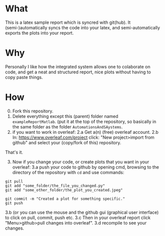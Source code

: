 # What
This is a latex sample report which is syncred with git(hub). It (semi-)automatically syncs the code into your latex, and semi-automatically exports the plots into your report.

# Why
Personally I like how the integrated system allows one to colaborate on code, and get a neat and structured report, nice plots without having to copy paste things.

# How
0. Fork this repository.
1. Delete everything except this (parent) folder named `exampleReportMatlab`. (put it at the top of the repository, so basically in the same folder as the folder `AutomationsAndSAystems`.
2. if you want to work in overleaf: 
2.a Get a(n) (free) overleaf account.
2.b In: https://www.overleaf.com/project click: "New project>import from github" and select your (copy/fork of this) repository.

That's it.

3. Now if you change your code, or create plots that you want in your overleaf:
3.a push your code to github by opening cmd, browsing to the directory of the repository with `cd` and use commands:
```
git pull
git add "some_folder/the_file_you_changed.py"
git add "some_other_folder/the_plot_you_created.jpeg"

git commit -m "Created a plot for something specific."
git push
```
3.b (or you can use the mouse and the github gui (graphical user interface) to click on pull, commit, push etc.
3.c Then in your overleaf report click "Menu>github>pull changes into overleaf".
3.d recompile to see your changes.
